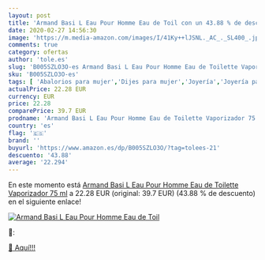 ```yaml
---
layout: post
title: 'Armand Basi L Eau Pour Homme Eau de Toil con un 43.88 % de descuento'
date: 2020-02-27 14:56:30
image: 'https://m.media-amazon.com/images/I/41Ky++lJSNL._AC_._SL400_.jpg'
comments: true
category: ofertas
author: 'tole.es'
slug: 'B005SZLO3O-es Armand Basi L Eau Pour Homme Eau de Toilette Vaporizador...'
sku: 'B005SZLO3O-es'
tags: [ 'Abalorios para mujer','Dijes para mujer','Joyería','Joyería para mujer','de','eau','toilette', ]
actualPrice: 22.28 EUR
currency: EUR
price: 22.28
comparePrice: 39.7 EUR
prodname: 'Armand Basi L Eau Pour Homme Eau de Toilette Vaporizador 75 ml'
country: 'es'
flag: '🇪🇸'
brand: ''
buyurl: 'https://www.amazon.es/dp/B005SZLO3O/?tag=tolees-21'
descuento: '43.88'
average: '22.294'
---
```


En este momento está [Armand Basi L Eau Pour Homme Eau de Toilette Vaporizador 75 ml](https://www.amazon.es/dp/B005SZLO3O/?tag=tolees-21) a 22.28 EUR (original: 39.7 EUR) (43.88 %  de descuento) en el siguiente enlace!

[![Armand Basi L Eau Pour Homme Eau de Toil](https://m.media-amazon.com/images/I/41Ky++lJSNL._AC_._SL400_.jpg)](https://www.amazon.es/dp/B005SZLO3O/?tag=tolees-21)

🔎:


[🛒 Aquí!!!](https://www.amazon.es/dp/B005SZLO3O/?tag=tolees-21)
